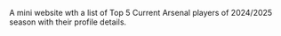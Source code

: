  A mini website wth a list of Top 5 Current Arsenal players of 2024/2025 season with their profile details.

